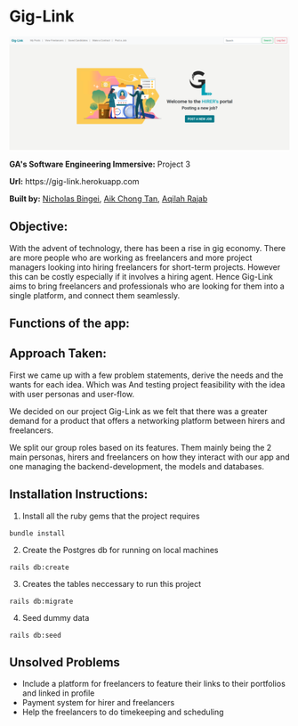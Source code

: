 # Gig-Link

<img src="public/assets/hirer-screenshot.png">

 <p><b>GA's Software Engineering Immersive:</b> Project 3</p>
 <p><b>Url:</b> https://gig-link.herokuapp.com</p>
 <p><b>Built by:</b> <a href="https://github.com/nbinged">Nicholas Bingei</a>, <a href="https://github.com/aikchongtan">Aik Chong Tan</a>, <a href="https://github.com/aqilahrajab">Aqilah Rajab</a></p>

## Objective:
With the advent of technology, there has been a rise in gig economy. There are more people who are working as freelancers and more project managers looking into hiring freelancers for short-term projects. However this can be costly especially if it involves a hiring agent. Hence Gig-Link aims to bring freelancers and professionals who are looking for them into a single platform, and connect them seamlessly.

## Functions of the app:

## Approach Taken:
First we came up with a few problem statements, derive the needs and the wants for each idea. Which was 
And testing project feasibility with the idea with user personas and user-flow.

We decided on our project Gig-Link as we felt that there was a greater demand for a product that offers a networking platform between hirers and freelancers.

We split our group roles based on its features. Them mainly being the 2 main personas, hirers and freelancers on how they interact with our app and one managing the backend-development, the models and databases.

## Installation Instructions:
1. Install all the ruby gems that the project requires
```
bundle install
```
2. Create the Postgres db for running on local machines
```
rails db:create
```
3. Creates the tables neccessary to run this project
```
rails db:migrate
```
4. Seed dummy data
```
rails db:seed
```

## Unsolved Problems
- Include a platform for freelancers to feature their links to their portfolios and linked in profile
- Payment system for hirer and freelancers
- Help the freelancers to do timekeeping and scheduling

